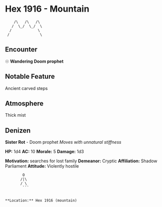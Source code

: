 # Hex 1916 - Mountain
```
    /\   /\   /\
   /  \_/  \_/  \
  /            \
 /              \
```

## Encounter

☉ **Wandering Doom prophet**

## Notable Feature

Ancient carved steps

## Atmosphere

Thick mist

## Denizen

**Sister Rot** - Doom prophet
*Moves with unnatural stiffness*

**HP:** 1d4 **AC:** 10 **Morale:** 5
**Damage:** 1d3

**Motivation:** searches for lost family
**Demeanor:** Cryptic
**Affiliation:** Shadow Parliament
**Attitude:** Violently hostile

```
        O
       /|\
       / \
        ```


**Location:** Hex 1916 (mountain)
